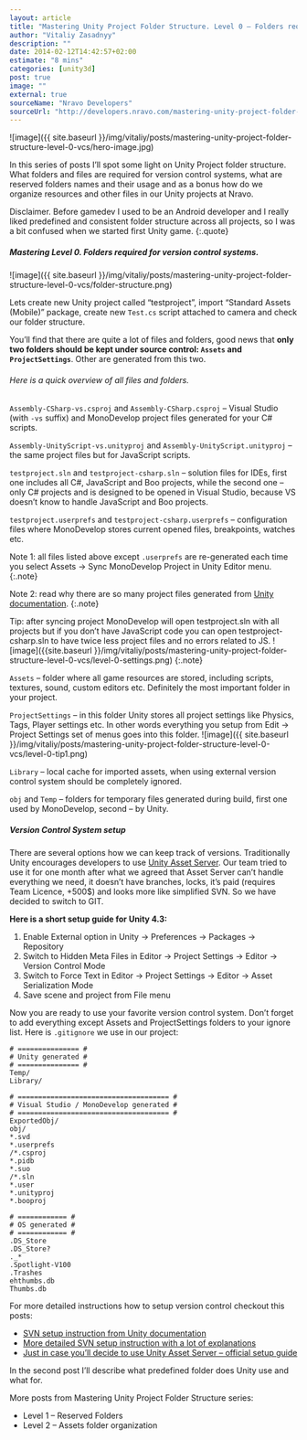 ```yaml
---
layout: article
title: "Mastering Unity Project Folder Structure. Level 0 – Folders required for version control systems"
author: "Vitaliy Zasadnyy"
description: ""
date: 2014-02-12T14:42:57+02:00
estimate: "8 mins"
categories: [unity3d]
post: true
image: ""
external: true
sourceName: "Nravo Developers"
sourceUrl: "http://developers.nravo.com/mastering-unity-project-folder-structure-level-0-vcs"
---
```


![image]({{ site.baseurl }}/img/vitaliy/posts/mastering-unity-project-folder-structure-level-0-vcs/hero-image.jpg)

In this series of posts I’ll spot some light on Unity Project folder structure. What folders and files are required for version control systems, what are reserved folders names and their usage and as a bonus how do we organize resources and other files in our Unity projects at Nravo.

 
Disclaimer. 
Before gamedev I used to be an Android developer and I really liked predefined and consistent folder structure across all projects, so I was a bit confused when we started first Unity game.
{:.quote}
 

##### Mastering Level 0. Folders required for version control systems.

![image]({{ site.baseurl }}/img/vitaliy/posts/mastering-unity-project-folder-structure-level-0-vcs/folder-structure.png) 
<!-- Test Unity Project Folder StructureLets -->

Lets create new Unity project called “testproject”, import “Standard Assets (Mobile)” package, create new `Test.cs` script attached to camera and check our folder structure.
 
You’ll find that there are quite a lot of files and folders, good news that **only two folders should be kept under source control: `Assets` and `ProjectSettings`**. Other are generated from this two.
 

###### Here is a quick overview of all files and folders.
 
`Assembly-CSharp-vs.csproj` and `Assembly-CSharp.csproj` – Visual Studio (with `-vs` suffix) and MonoDevelop project files generated for your C# scripts.
 
`Assembly-UnityScript-vs.unityproj` and `Assembly-UnityScript.unityproj` – the same project files but for JavaScript scripts.
 
`testproject.sln` and `testproject-csharp.sln` – solution files for IDEs, first one includes all C#, JavaScript and Boo projects, while the second one – only C# projects and is designed to be opened in Visual Studio, because VS doesn’t know to handle JavaScript and Boo projects.
 
`testproject.userprefs` and `testproject-csharp.userprefs` – configuration files where MonoDevelop stores current opened files, breakpoints, watches etc.
 
Note 1: all files listed above except `.userprefs` are re-generated each time you select Assets → Sync MonoDevelop Project in Unity Editor menu.
{:.note}

Note 2: read why there are so many project files generated from [Unity documentation](https://docs.unity3d.com/Documentation/Manual/ScriptCompileOrderFolders.html).
{:.note}

Tip: after syncing project MonoDevelop will open testproject.sln with all projects but if you don’t have JavaScript code you can open testproject-csharp.sln to have twice less project files and no errors related to JS.
![image]({{site.baseurl }}/img/vitaliy/posts/mastering-unity-project-folder-structure-level-0-vcs/level-0-settings.png) <!-- Unity Project Folder Structure. Tip 1 -->
{:.note}
 
`Assets` – folder where all game resources are stored, including scripts, textures, sound, custom editors etc. Definitely the most important folder in your project.
 
`ProjectSettings` – in this folder Unity stores all project settings like Physics, Tags, Player settings etc. In other words everything you setup from Edit → Project Settings set of menus goes into this folder.
![image]({{ site.baseurl }}/img/vitaliy/posts/mastering-unity-project-folder-structure-level-0-vcs/level-0-tip1.png) <!-- Unity Project Folder Structure. Project Settings -->
 
`Library` – local cache for imported assets, when using external version control system should be completely ignored.
 
`obj` and `Temp` – folders for temporary files generated during build, first one used by MonoDevelop, second – by Unity.
 
 
##### Version Control System setup

There are several options how we can keep track of versions. Traditionally Unity encourages developers to use [Unity Asset Server](http://docs.unity3d.com/Documentation/Manual/AssetServer.html). Our team tried to use it for one month after what we agreed that Asset Server can’t handle everything we need, it doesn’t have branches, locks, it’s paid (requires Team Licence, +500$) and looks more like simplified SVN. So we have decided to switch to GIT.
 
**Here is a short setup guide for Unity 4.3:**

1. Enable External option in Unity → Preferences → Packages → Repository
2. Switch to Hidden Meta Files in Editor → Project Settings → Editor → Version Control Mode
3. Switch to Force Text in Editor → Project Settings → Editor → Asset Serialization Mode
4. Save scene and project from File menu
 
Now you are ready to use your favorite version control system. Don’t forget to add everything except Assets and ProjectSettings folders to your ignore list. Here is `.gitignore` we use in our project:

```gitignore
# =============== #
# Unity generated #
# =============== #
Temp/
Library/
 
# ===================================== #
# Visual Studio / MonoDevelop generated #
# ===================================== #
ExportedObj/
obj/
*.svd
*.userprefs
/*.csproj
*.pidb
*.suo
/*.sln
*.user
*.unityproj
*.booproj
 
# ============ #
# OS generated #
# ============ #
.DS_Store
.DS_Store?
._*
.Spotlight-V100
.Trashes
ehthumbs.db
Thumbs.db
```
 
For more detailed instructions how to setup version control checkout this posts:

- [SVN setup instruction from Unity documentation](http://docs.unity3d.com/Documentation/Manual/ExternalVersionControlSystemSupport.html)
- [More detailed SVN setup instruction with a lot of explanations](http://3dgep.com/?p=5105)
- [Just in case you’ll decide to use Unity Asset Server – official setup guide](http://docs.unity3d.com/Documentation/Manual/AssetServer.html)
 

In the second post I’ll describe what predefined folder does Unity use and what for.
 
 
More posts from Mastering Unity Project Folder Structure series:

- Level 1 – Reserved Folders
- Level 2 – Assets folder organization